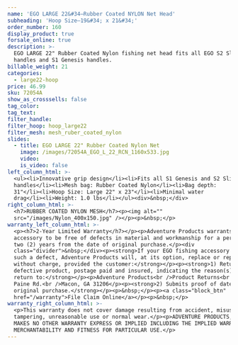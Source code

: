 ```yaml
---
name: 'EGO LARGE 22&#34—Rubber Coated NYLON Net Head'
subheading: 'Hoop Size—19&#34; x 21&#34;'
order_number: 160
display_product: true
forsale_online: true
description: >-
  EGO LARGE 22" Rubber Coated Nylon fishing net head fits all EGO S2 Slider
  handles and S1 Genesis handles.
billable_weight: 21
categories:
  - large22-hoop
price: 46.99
sku: 72054A
show_as_crosssells: false
tag_color:
tag_text:
filter_handle:
filter_hoop: hoop_large22
filter_mesh: mesh_ruber_coated_nylon
slides:
  - title: EGO LARGE 22" Rubber Coated Nylon Net
    image: /images/72054A_EGO_L_22_RCN_1160x533.jpg
    video:
    is_video: false
left_column_html: >-
  <ul><li>Innovative grip design</li><li>Fits all S1 Genesis and S2 Slider
  handles</li><li>Mesh bag: Rubber Coated Nylon</li><li>Bag depth:
  31"</li><li>Hoop Size: Large 22" x 23"</li><li>Minimal water
  drag</li><li>Weight: 1.0 lbs</li></ul><div>&nbsp;</div>
right_column_html: >-
  <h7>RUBBER COATED NYLON MESH</h7><p><img alt=""
  src="/images/Nylon_400x150.jpg" /></p><p>&nbsp;</p>
warranty_left_column_html: >-
  <p><h7>2-Year Limited Warranty</h7></p><p>Adventure Products warrants your EGO
  accessory to be free of defects in material and workmanship for a period of
  two (2) years from the date of original purchase.</p><div
  class="divider">&nbsp;</div><p><strong>If your EGO fishing accessory exhibits
  such a defect, Adventure Products will, at its option, replace or repair it
  without charge, provided the customer:</strong></p><p><strong>1) Returns the
  defective product, postage paid and insured, indicating the reason(s) for the
  return to:</strong></p><p>Adventure Products<br />Product Returns<br />889 Guy
  Paine Rd.<br />Macon, GA 31206</p><p><strong>2) Submits proof of date of
  original purchase.</strong></p><p>&nbsp;</p><p><a class="block_btn"
  href="/warranty">File Claim Online</a></p><p>&nbsp;</p>
warranty_right_column_html: >-
  <p>This warranty does not cover damage resulting from accident, misuse, abuse,
  tampering, unreasonable use or normal wear.</p><p>ADVENTURE PRODUCTS, INC.
  MAKES NO OTHER WARRANTY EXPRESS OR IMPLIED INCLUDING THE IMPLIED WARRANTIES OF
  MERCHANTABILITY AND FITNESS FOR PARTICULAR USE.</p>
---
```

